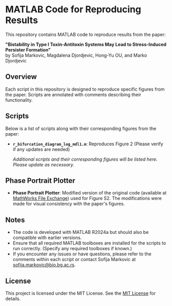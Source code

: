 # MATLAB Code for Reproducing Results

This repository contains MATLAB code to reproduce results from the paper:

**"Bistability in Type I Toxin-Antitoxin Systems May Lead to Stress-Induced Persister Formation"**  
by Sofija Markovic, Magdalena Djordjevic, Hong-Yu OU, and Marko Djordjevic

## Overview

Each script in this repository is designed to reproduce specific figures from the paper. Scripts are annotated with comments describing their functionality. 

## Scripts

Below is a list of scripts along with their corresponding figures from the paper: 

- **`r_bifurcation_diagram_log_mdl1.m`**: Reproduces Figure 2 (Please verify if any updates are needed)

  *Additional scripts and their corresponding figures will be listed here. Please update as necessary.*

## Phase Portrait Plotter

- **Phase Portrait Plotter**: Modified version of the original code (available at [MathWorks File Exchange](https://www.mathworks.com/matlabcentral/fileexchange/81026-phase-portrait-plotter)) used for Figure S2. The modifications were made for visual consistency with the paper's figures.

## Notes

- The code is developed with MATLAB R2024a but should also be compatible with earlier versions.
- Ensure that all required MATLAB toolboxes are installed for the scripts to run correctly. (Specify any required toolboxes if known.)
- If you encounter any issues or have questions, please refer to the comments within each script or contact Sofija Markovic at [sofija.markovic@bio.bg.ac.rs](mailto:sofija.markovic@bio.bg.ac.rs).

## License

This project is licensed under the MIT License. See the [MIT License](https://opensource.org/licenses/MIT) for details.
